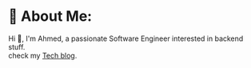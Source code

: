 # 💫 About Me:
Hi 👋, I'm Ahmed, a passionate Software Engineer interested in backend stuff. <br /> check my 
[Tech blog](https://ahmedmonem.hashnode.dev/).

